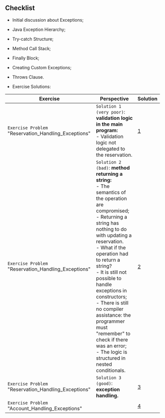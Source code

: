 ## Checklist

- Initial discussion about Exceptions;
- Java Exception Hierarchy;
- Try-catch Structure;
- Method Call Stack;
- Finally Block;
- Creating Custom Exceptions;
- Throws Clause.


- Exercise Solutions:


| **Exercise**                                         | Perspective                                                                                                                                                                                                                                                                                                                                                                                                                                                                          | **Solution**                                                                                                                                        |
|------------------------------------------------------|--------------------------------------------------------------------------------------------------------------------------------------------------------------------------------------------------------------------------------------------------------------------------------------------------------------------------------------------------------------------------------------------------------------------------------------------------------------------------------------|-----------------------------------------------------------------------------------------------------------------------------------------------------|
| `Exercise Problem` "Reservation_Handling_Exceptions" | `Solution 1 (very poor)`: **validation logic in the main program:** <br/> - Validation logic not delegated to the reservation.                                                                                                                                                                                                                                                                                                                                                       | [1](https://github.com/souzafcharles/Complete-Java-Object-Oriented-Programming-and-Projects/tree/master/Session_L12_Handling_Exceptions/Exercise01) |
| `Exercise Problem` "Reservation_Handling_Exceptions" | `Solution 2 (bad)`: **method returning a string:** <br/> - The semantics of the operation are compromised; <br/> - Returning a string has nothing to do with updating a reservation. <br/> - What if the operation had to return a string?<br/> - It is still not possible to handle exceptions in constructors;<br/> - There is still no compiler assistance: the programmer must "remember" to check if there was an error; <br/>- The logic is structured in nested conditionals. | [2](https://github.com/souzafcharles/Complete-Java-Object-Oriented-Programming-and-Projects/tree/master/Session_L12_Handling_Exceptions/Exercise02) |
| `Exercise Problem` "Reservation_Handling_Exceptions" | `Solution 3 (good)`: **exception handling.**                                                                                                                                                                                                                                                                                                                                                                                                                                          | [3](https://github.com/souzafcharles/Complete-Java-Object-Oriented-Programming-and-Projects/tree/master/Session_L12_Handling_Exceptions/Exercise03) |
| `Exercise Problem` "Account_Handling_Exceptions"     |                                                                                                                                                                                                                                                                                                                                                                                                                                                                                      | [4](https://github.com/souzafcharles/Complete-Java-Object-Oriented-Programming-and-Projects/tree/master/Session_L12_Handling_Exceptions/Exercise04) |

